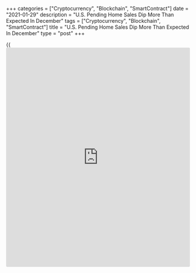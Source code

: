 +++
categories = ["Cryptocurrency", "Blockchain", "SmartContract"]
date = "2021-01-29"
description = "U.S. Pending Home Sales Dip More Than Expected In December"
tags = ["Cryptocurrency", "Blockchain", "SmartContract"]
title = "U.S. Pending Home Sales Dip More Than Expected In December"
type = "post"
+++

{{<iframe id="large-banner" src="https://www.bounty.group/#slide=8.0" width="100%" height="600" scrolling="no" style="border: 0px solid rgb(216, 221, 230); border-radius: 3px;">}}

A report released by the National Association of Realtors on Friday
showed pending home sales in the U.S. fell by more than expected in the
month of December.

NAR said its pending home sales index slipped by 0.3 percent to 125.5 in
December after tumbling by 2.5 percent to 125.9 in November. Economists
had expected the index to edge down by 0.1 percent.

Pending home sales decreased for the fourth consecutive month but were
still up by 21.4 percent compared to the same month a year ago.

A pending home sale is one in which a contract was signed but not yet
closed. Normally, it takes four to six weeks to close a contracted sale.

"Pending home sales contracts have dipped during recent months, but I
would attribute that to having too few homes for sale," said NAR chief
economist Lawrence Yun. "There is a high demand for housing and a great
number of would-be buyers, and therefore sales should rise with more new
listings."

He added, "This elevated demand without a significant boost in supply
has caused home prices to increase and we can expect further upward
pressure on prices for the foreseeable future."

The continued decrease in pending home sales was led by a steep drop in
pending sales in the Midwest, which plunged by 3.6 percent.

Meanwhile, pending home sales in the South and West were largely
unchanged, while pending home sales in the Northeast jumped by 3.1
percent.

With mortgage rates expected to remain low, Yun expects existing home
sales to reach 6.49 million in 2021, which would reflect a 15 percent
spike from 5.64 million in 2020.

"There will also be slower home price appreciation, likely 6.6%, as
increased confidence from homebuilders will ultimately lead to an
increase in housing starts," Yun said.

For comments and feedback [contact](https://www.playgroundfx.com/contact/): editorial@rtt[news](https://www.letsplayfx.com/blog/forex-news-website/).com

[Economic News][1]

 **What parts of the world are seeing the best (and worst) economic
performances lately? Click[here][2] to check out our [Econ Scorecard][2]
and find out! See up-to-the-moment [ranking](https://www.playgroundfx.com/blog/crypto-exchange-ranking/)s for the best and worst
performers in [GDP][3], [unemployment rate][4], [inflation][5] and much
more.**

   1. www.rtt[news](https://www.letsplayfx.com/blog/forex-news-website/).com/Content/EconomicNews.aspx
   2. www.rtt[news](https://www.letsplayfx.com/blog/forex-news-website/).com/economic-scorecard/world-rank/industrial-production/highest-performance.aspx
   3. www.rtt[news](https://www.letsplayfx.com/blog/forex-news-website/).com/economic-scorecard/world-rank/GDP/highest-performance.aspx
   4. www.rtt[news](https://www.letsplayfx.com/blog/forex-news-website/).com/economic-scorecard/world-rank/unemployment-rate/lowest-performance.aspx
   5. www.rtt[news](https://www.letsplayfx.com/blog/forex-news-website/).com/economic-scorecard/world-rank/CPI/highest-performance.aspx
